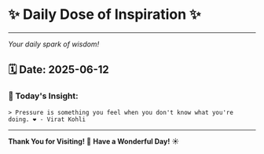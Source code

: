 # ✨ Daily Dose of Inspiration ✨

--- 

_Your daily spark of wisdom!_

## 🗓️ Date: **2025-06-12**

### 💬 Today's Insight:
```
> Pressure is something you feel when you don't know what you're doing. ❤️ - Virat Kohli
```

--- 

**Thank You for Visiting!** 🙏
**Have a Wonderful Day!** ☀️
